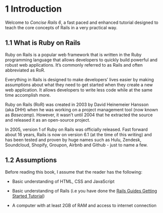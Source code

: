 # 1 Introduction

Welcome to _Concise Rails 6_, a fast paced and enhanced tutorial
designed to teach the core concepts of Rails in a very practical
way.

## 1.1 What is Ruby on Rails

Ruby on Rails is a popular web framework that is written in the Ruby
programming language that allows developers to quickly build
powerful and robust web applications. It’s commonly referred to
as Rails and often abbreviated as RoR.

Everything in Rails is designed to make developers’ lives easier by
making assumptions about what they need to get started when they
create a new web application. It allows developers to write less code
while at the same time accomplish more.

Ruby on Rails (RoR) was created in 2003 by David Heinemeier Hansson (aka DHH) when he was working on a project management tool
(now known as _Basecamp_). However, it wasn’t until 2004 that he
extracted the source and released it as an open-source project.

In 2005, version 1 of Ruby on Rails was officially released. Fast
forward about 16 years, Rails is now on version 6.1 (at the time of
this writing) and has been tested and proven by huge names such as Hulu, Zendesk, Soundcloud, Shopify, Groupon, Airbnb and Github - just to name a few.

## 1.2 Assumptions

Before reading this book, I assume that the reader has the following:

- Basic understanding of HTML, CSS and JavaScript

- Basic understanding of Rails (i.e you have done the [Rails Guides Getting Started Tutorial](https://guides.rubyonrails.org/getting_started.html))

- A computer with at least 2GB of RAM and access to internet connection
